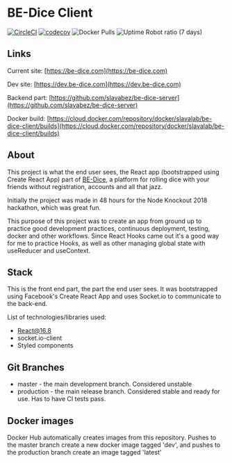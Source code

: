 # BE-Dice Client

[![CircleCI](https://circleci.com/gh/slavabez/be-dice-client.svg?style=svg)](https://circleci.com/gh/slavabez/be-dice-client) [![codecov](https://codecov.io/gh/slavabez/be-dice-client/branch/master/graph/badge.svg)](https://codecov.io/gh/slavabez/be-dice-client) ![Docker Pulls](https://img.shields.io/docker/pulls/slavalab/be-dice-client.svg) ![Uptime Robot ratio (7 days)](https://img.shields.io/uptimerobot/ratio/7/m782314556-912064c9f6e97db092d5080b.svg)

## Links

Current site: [https://be-dice.com](https://be-dice.com)

Dev site: [https://dev.be-dice.com](https://dev.be-dice.com)

Backend part: [https://github.com/slavabez/be-dice-server](https://github.com/slavabez/be-dice-server)

Docker build: [https://cloud.docker.com/repository/docker/slavalab/be-dice-client/builds](https://cloud.docker.com/repository/docker/slavalab/be-dice-client/builds)

## About

This project is what the end user sees, the React app (bootstrapped using Create React App) part of [BE-Dice](https://be-dice.com), a platform for rolling dice with your friends without registration, accounts and all that jazz.

Initially the project was made in 48 hours for the Node Knockout 2018 hackathon, which was great fun.

This purpose of this project was to create an app from ground up to practice good development practices, continuous deployment, testing, docker and other workflows. Since React Hooks came out it's a good way for me to practice Hooks, as well as other managing global state with useReducer and useContext.

## Stack

This is the front end part, the part the end user sees. It was bootstrapped using Facebook's Create React App and uses Socket.io to communicate to the back-end.

List of technologies/libraries used:

- React@16.8
- socket.io-client
- Styled components

## Git Branches

- master - the main development branch. Considered unstable
- production - the main release branch. Considered stable and ready for use. Has to have CI tests pass.

## Docker images

Docker Hub automatically creates images from this repository. Pushes to the master branch create a new docker image tagged 'dev', and pushes to the production branch create an image tagged 'latest'
